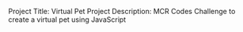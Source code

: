 Project Title: Virtual Pet
Project Description: MCR Codes Challenge to create a virtual pet using JavaScript